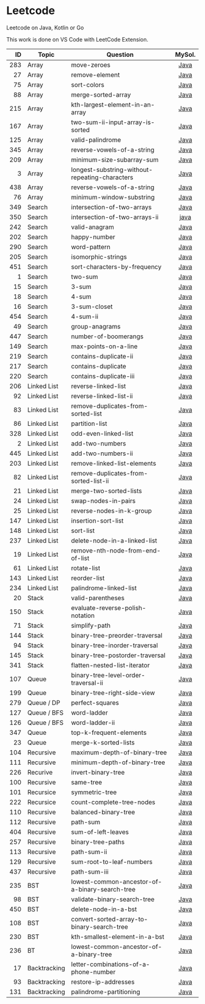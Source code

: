 # Leetcode
Leetcode on Java, Kotlin or Go

This work is done on VS Code with LeetCode Extension.

| ID | Topic | Question | MySol. |
| ---: | --- | --- | :---: |
| 283 | Array | move-zeroes | [Java](283.move-zeroes.java)
| 27 | Array | remove-element | [Java](27.remove-element.java)
| 75 | Array | sort-colors | [Java](75.sort-colors.java)
| 88 | Array | merge-sorted-array | [Java](88.merge-sorted-array.java)
| 215 | Array | kth-largest-element-in-an-array | [Java](215.kth-largest-element-in-an-array.java)
| 167 | Array | two-sum-ii-input-array-is-sorted | [Java](167.two-sum-ii-input-array-is-sorted.java)
| 125 | Array | valid-palindrome | [Java](125.valid-palindrome.java)
| 345 | Array | reverse-vowels-of-a-string | [Java](345.reverse-vowels-of-a-string.java)
| 209 | Array | minimum-size-subarray-sum | [Java](209.minimum-size-subarray-sum.java)
| 3 | Array | longest-substring-without-repeating-characters | [Java](3.longest-substring-without-repeating-characters.java)
| 438 | Array | reverse-vowels-of-a-string | [Java](345.reverse-vowels-of-a-string.java)
| 76 | Array | minimum-window-substring | [Java](76.minimum-window-substring.java)
| 349 | Search | intersection-of-two-arrays | [Java](349.intersection-of-two-arrays.java)
| 350 | Search | intersection-of-two-arrays-ii | [java](350.intersection-of-two-arrays-ii.java)
| 242 | Search | valid-anagram | [Java](242.valid-anagram.java)
| 202 | Search | happy-number | [Java](202.happy-number.java)
| 290 | Search | word-pattern | [Java](290.word-pattern.java)
| 205 | Search | isomorphic-strings | [Java](205.isomorphic-strings.java)
| 451 | Search | sort-characters-by-frequency | [Java](451.sort-characters-by-frequency.java)
| 1 | Search | two-sum | [Java](1.two-sum.java)
| 15 | Search | 3-sum | [Java](15.3-sum.java)
| 18 | Search | 4-sum | [Java](18.4-sum.java)
| 16 | Search | 3-sum-closet | [Java](16.3-sum-closest.java)
| 454 | Search | 4-sum-ii | [Java](454.4-sum-ii.java)
| 49 | Search | group-anagrams | [Java](49.group-anagrams.java)
| 447 | Search | number-of-boomerangs | [Java](447.number-of-boomerangs.java)
| 149 | Search | max-points-on-a-line | [Java](149.max-points-on-a-line.java)
| 219 | Search | contains-duplicate-ii | [Java](219.contains-duplicate-ii.java)
| 217 | Search | contains-duplicate | [Java](217.contains-duplicate.java)
| 220 | Search | contains-duplicate-iii | [Java](220.contains-duplicate-iii.java)
| 206 | Linked List | reverse-linked-list | [Java](206.reverse-linked-list.java)
| 92 | Linked List | reverse-linked-list-ii | [Java](92.reverse-linked-list-ii.java)
| 83 | Linked List | remove-duplicates-from-sorted-list | [Java](83.remove-duplicates-from-sorted-list.java)
| 86 | Linked List | partition-list | [Java](86.partition-list.java)
| 328 | Linked List | odd-even-linked-list | [Java](328.odd-even-linked-list.java)
| 2 | Linked List | add-two-numbers | [Java](2.add-two-numbers.java)
| 445 | Linked List | add-two-numbers-ii | [Java](445.add-two-numbers-ii.java)
| 203 | Linked List | remove-linked-list-elements | [Java](203.remove-linked-list-elements.java)
| 82 | Linked List | remove-duplicates-from-sorted-list-ii | [Java](82.remove-duplicates-from-sorted-list-ii.java)
| 21 | Linked List | merge-two-sorted-lists | [Java](21.merge-two-sorted-lists.java)
| 24 | Linked List | swap-nodes-in-pairs | [Java](24.swap-nodes-in-pairs.java)
| 25 | Linked List | reverse-nodes-in-k-group | [Java](25.reverse-nodes-in-k-group.java)
| 147 | Linked List | insertion-sort-list | [Java](147.insertion-sort-list.java)
| 148 | Linked List | sort-list | [Java](148.sort-list.java)
| 237 | Linked List | delete-node-in-a-linked-list | [Java](237.delete-node-in-a-linked-list.java)
| 19 | Linked List | remove-nth-node-from-end-of-list | [Java](19.remove-nth-node-from-end-of-list.java)
| 61 | Linked List | rotate-list | [Java](61.rotate-list.java)
| 143 | Linked List | reorder-list | [Java](143.reorder-list.java)
| 234 | Linked List | palindrome-linked-list | [Java](234.palindrome-linked-list.java)
| 20 | Stack | valid-parentheses | [Java](20.valid-parentheses.java)
| 150 | Stack | evaluate-reverse-polish-notation | [Java](150.evaluate-reverse-polish-notation.java)
| 71 | Stack | simplify-path | [Java](71.simplify-path.java)
| 144 | Stack | binary-tree-preorder-traversal | [Java](144.binary-tree-preorder-traversal.java)
| 94 | Stack | binary-tree-inorder-traversal | [Java](94.binary-tree-inorder-traversal.java)
| 145 | Stack | binary-tree-postorder-traversal | [Java](145.binary-tree-postorder-traversal.java)
| 341 | Stack | flatten-nested-list-iterator | [Java](341.flatten-nested-list-iterator.java)
| 107 | Queue | binary-tree-level-order-traversal-ii | [Java](107.binary-tree-level-order-traversal-ii.java)
| 199 | Queue | binary-tree-right-side-view | [Java](199.binary-tree-right-side-view.java)
| 279 | Queue / DP | perfect-squares | [Java](279.perfect-squares.java)
| 127 | Queue / BFS | word-ladder | [Java](127.word-ladder.java)
| 126 | Queue / BFS | word-ladder-ii | [Java](126.word-ladder-ii.java)
| 347 | Queue | top-k-frequent-elements | [Java](347.top-k-frequent-elements.java)
| 23 | Queue | merge-k-sorted-lists | [Java](23.merge-k-sorted-lists.java)
| 104 | Recursive | maximum-depth-of-binary-tree | [Java](104.maximum-depth-of-binary-tree.java)
| 111 | Recursive | minimum-depth-of-binary-tree | [Java](111.minimum-depth-of-binary-tree.java)
| 226 | Recurive | invert-binary-tree | [Java](226.invert-binary-tree.java)
| 100 | Recursive | same-tree | [Java](100.same-tree.java)
| 101 | Recursice | symmetric-tree | [Java](101.symmetric-tree.java)
| 222 | Recursice | count-complete-tree-nodes | [Java](222.count-complete-tree-nodes.java)
| 110 | Recursive | balanced-binary-tree | [Java](110.balanced-binary-tree.java)
| 112 | Recursive | path-sum | [Java](112.path-sum.java)
| 404 | Recursive | sum-of-left-leaves | [Java](404.sum-of-left-leaves.java)
| 257 | Recursive | binary-tree-paths | [Java](257.binary-tree-paths.java)
| 113 | Recursive | path-sum-ii | [Java](113.path-sum-ii.java)
| 129 | Recursive | sum-root-to-leaf-numbers | [Java](129.sum-root-to-leaf-numbers.java)
| 437 | Recursive | path-sum-iii | [Java](437.path-sum-iii.java)
| 235 | BST | lowest-common-ancestor-of-a-binary-search-tree | [Java](235.lowest-common-ancestor-of-a-binary-search-tree.java)
| 98 | BST | validate-binary-search-tree | [Java](98.validate-binary-search-tree.java)
| 450 | BST | delete-node-in-a-bst | [Java](450.delete-node-in-a-bst.java)
| 108 | BST | convert-sorted-array-to-binary-search-tree | [Java](108.convert-sorted-array-to-binary-search-tree.java)
| 230 | BST | kth-smallest-element-in-a-bst | [Java](230.kth-smallest-element-in-a-bst.java)
| 236 | BT | lowest-common-ancestor-of-a-binary-tree | [Java](236.lowest-common-ancestor-of-a-binary-tree.java)
| 17 | Backtracking | letter-combinations-of-a-phone-number | [Java](17.letter-combinations-of-a-phone-number.java)
| 93 | Backtracking | restore-ip-addresses | [Java](93.restore-ip-addresses.java)
| 131 | Backtracking | palindrome-partitioning | [Java](131.palindrome-partitioning.java)
